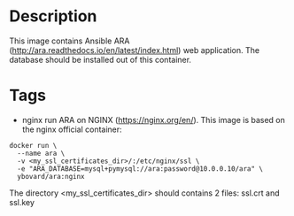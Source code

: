 # Description
This image contains Ansible ARA (http://ara.readthedocs.io/en/latest/index.html) web application. The database should be installed out of this container.

# Tags
* nginx
run ARA on NGINX (https://nginx.org/en/). This image is based on the nginx official container:
```
docker run \
  --name ara \
  -v <my_ssl_certificates_dir>/:/etc/nginx/ssl \
  -e "ARA_DATABASE=mysql+pymysql://ara:password@10.0.0.10/ara" \
  ybovard/ara:nginx
```
The directory <my_ssl_certificates_dir> should contains 2 files: ssl.crt and ssl.key
